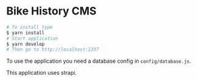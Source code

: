 # Bike History CMS

```sh
# To install type
$ yarn install
# Start application
$ yarn develop
# Then go to http://localhost:1337
```

To use the application you need a database config in `config/database.js`.

This application uses strapi.